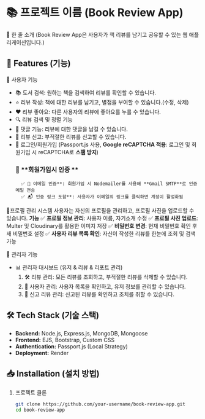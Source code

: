 # 📚 프로젝트 이름 (Book Review App)

🚀 한 줄 소개 (Book Review App은 사용자가 책 리뷰를 남기고 공유할 수 있는 웹 애플리케이션입니다.)

## 📌 Features (기능)
🔹 사용자 기능
- 📚 도서 검색: 원하는 책을 검색하여 리뷰를 확인할 수 있습니다.
- ⭐ 리뷰 작성: 책에 대한 리뷰를 남기고, 별점을 부여할 수 있습니다.(수정, 삭제)
- ❤️ 리뷰 좋아요: 다른 사용자의 리뷰에 좋아요를 누를 수 있습니다.
- 🔍 리뷰 검색 및 정렬 기능
- 💬 댓글 기능: 리뷰에 대한 댓글을 남길 수 있습니다.
- 🚨 리뷰 신고: 부적절한 리뷰를 신고할 수 있습니다.
- 🔐 로그인/회원가입 (Passport.js 사용, **Google reCAPTCHA 적용**: 로그인 및 회원가입 시 reCAPTCHA로 **스팸 방지**)
     ### 🔑 **회원가입시 인증 **
        ✅ 📩 이메일 인증**: 회원가입 시 Nodemailer를 사용해 **Gmail SMTP**로 인증 메일 전송
        ✅ 📬 인증 링크 포함**: 사용자가 이메일의 링크를 클릭하면 계정이 활성화됨

🔹프로필 관리 시스템
    사용자는 자신의 프로필을 관리하고, 프로필 사진을 업로드할 수 있습니다.
    **기능**
      ✅ **프로필 정보 관리**: 사용자 이름, 자기소개 수정
      ✅ **프로필 사진 업로드**: Multer 및 Cloudinary를 활용한 이미지 저장
      ✅ **비밀번호 변경**: 현재 비밀번호 확인 후 새 비밀번호 설정
      ✅ **사용자 리뷰 목록 확인**: 자신이 작성한 리뷰를 한눈에 조회 및 검색 가능

🔹 관리자 기능
- 📊 관리자 대시보드 (유저 & 리뷰 & 리포트 관리)
  1. 🛠 리뷰 관리: 모든 리뷰를 조회하고, 부적절한 리뷰를 삭제할 수 있습니다.
  2. 👤 사용자 관리: 사용자 목록을 확인하고, 유저 정보를 관리할 수 있습니다.
  3. 🚨 신고 리뷰 관리: 신고된 리뷰를 확인하고 조치를 취할 수 있습니다.

## 🛠️ Tech Stack (기술 스택)
- **Backend:** Node.js, Express.js, MongoDB, Mongoose
- **Frontend:** EJS, Bootstrap, Custom CSS
- **Authentication:** Passport.js (Local Strategy)
- **Deployment:** Render

## 📥 Installation (설치 방법)
1. 프로젝트 클론
   ```sh
   git clone https://github.com/your-username/book-review-app.git
   cd book-review-app
